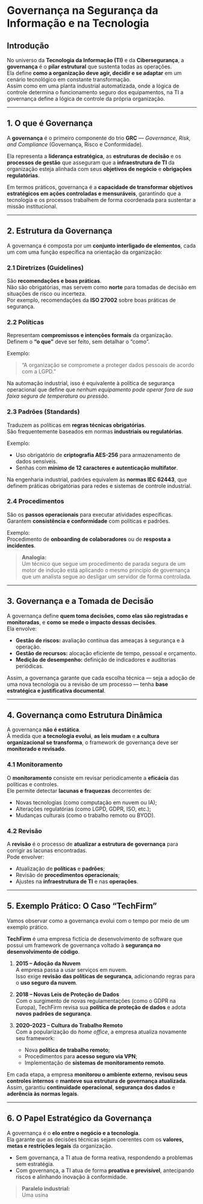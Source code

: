 # Governança na Segurança da Informação e na Tecnologia

## Introdução

No universo da **Tecnologia da Informação (TI)** e da **Cibersegurança**, a **governança** é o **pilar estrutural** que sustenta todas as operações.  
Ela define **como a organização deve agir, decidir e se adaptar** em um cenário tecnológico em constante transformação.  
Assim como em uma planta industrial automatizada, onde a lógica de controle determina o funcionamento seguro dos equipamentos, na TI a governança define a lógica de controle da própria organização.

---

## 1. O que é Governança

A **governança** é o primeiro componente do trio **GRC** — *Governance, Risk, and Compliance* (Governança, Risco e Conformidade).

Ela representa a **liderança estratégica**, as **estruturas de decisão** e os **processos de gestão** que asseguram que a **infraestrutura de TI** da organização esteja alinhada com seus **objetivos de negócio** e **obrigações regulatórias**.

Em termos práticos, governança é a **capacidade de transformar objetivos estratégicos em ações controladas e mensuráveis**, garantindo que a tecnologia e os processos trabalhem de forma coordenada para sustentar a missão institucional.


---

## 2. Estrutura da Governança

A governança é composta por um **conjunto interligado de elementos**, cada um com uma função específica na orientação da organização:

### 2.1 Diretrizes (Guidelines)
São **recomendações e boas práticas**.  
Não são obrigatórias, mas servem como **norte** para tomadas de decisão em situações de risco ou incerteza.  
Por exemplo, recomendações da **ISO 27002** sobre boas práticas de segurança.

### 2.2 Políticas
Representam **compromissos e intenções formais** da organização.  
Definem o **“o que”** deve ser feito, sem detalhar o “como”.

Exemplo:  
> “A organização se compromete a proteger dados pessoais de acordo com a LGPD.”

Na automação industrial, isso é equivalente à política de segurança operacional que define que *nenhum equipamento pode operar fora de sua faixa segura de temperatura ou pressão*.

### 2.3 Padrões (Standards)
Traduzem as políticas em **regras técnicas obrigatórias**.  
São frequentemente baseados em normas **industriais ou regulatórias**.

Exemplo:  
- Uso obrigatório de **criptografia AES-256** para armazenamento de dados sensíveis.  
- Senhas com **mínimo de 12 caracteres e autenticação multifator**.

Na engenharia industrial, padrões equivalem às **normas IEC 62443**, que definem práticas obrigatórias para redes e sistemas de controle industrial.

### 2.4 Procedimentos
São os **passos operacionais** para executar atividades específicas.  
Garantem **consistência e conformidade** com políticas e padrões.

Exemplo:  
Procedimento de **onboarding de colaboradores** ou de **resposta a incidentes**.

> **Analogia:**  
> Um técnico que segue um procedimento de parada segura de um motor de indução está aplicando o mesmo princípio de governança que um analista segue ao desligar um servidor de forma controlada.

---

## 3. Governança e a Tomada de Decisão

A governança define **quem toma decisões, como elas são registradas e monitoradas**, e **como se mede o impacto dessas decisões**.  
Ela envolve:

- **Gestão de riscos:** avaliação contínua das ameaças à segurança e à operação.  
- **Gestão de recursos:** alocação eficiente de tempo, pessoal e orçamento.  
- **Medição de desempenho:** definição de indicadores e auditorias periódicas.  

Assim, a governança garante que cada escolha técnica — seja a adoção de uma nova tecnologia ou a revisão de um processo — tenha **base estratégica e justificativa documental**.

---

## 4. Governança como Estrutura Dinâmica

A governança **não é estática**.  
À medida que **a tecnologia evolui**, **as leis mudam** e **a cultura organizacional se transforma**, o framework de governança deve ser **monitorado e revisado**.

### 4.1 Monitoramento
O **monitoramento** consiste em revisar periodicamente a **eficácia** das políticas e controles.  
Ele permite detectar **lacunas e fraquezas** decorrentes de:

- Novas tecnologias (como computação em nuvem ou IA);
- Alterações regulatórias (como LGPD, GDPR, ISO, etc.);
- Mudanças culturais (como o trabalho remoto ou BYOD).

### 4.2 Revisão
A **revisão** é o processo de **atualizar a estrutura de governança** para corrigir as lacunas encontradas.  
Pode envolver:

- Atualização de **políticas** e **padrões**;
- Revisão de **procedimentos operacionais**;
- Ajustes na **infraestrutura de TI** e nas **operações**.

---

## 5. Exemplo Prático: O Caso “TechFirm”

Vamos observar como a governança evolui com o tempo por meio de um exemplo prático.

**TechFirm** é uma empresa fictícia de desenvolvimento de software que possui um framework de governança voltado à **segurança no desenvolvimento de código**.

1. **2015 – Adoção da Nuvem**  
   A empresa passa a usar serviços em nuvem.  
   Isso exige **revisão das políticas de segurança**, adicionando regras para o **uso seguro da nuvem**.

2. **2018 – Novas Leis de Proteção de Dados**  
   Com o surgimento de novas regulamentações (como o GDPR na Europa), TechFirm revisa sua **política de proteção de dados** e adota **novos padrões de segurança**.

3. **2020–2023 – Cultura do Trabalho Remoto**  
   Com a popularização do *home office*, a empresa atualiza novamente seu framework:  
   - Nova **política de trabalho remoto**;  
   - Procedimentos para **acesso seguro via VPN**;  
   - Implementação de **sistemas de monitoramento remoto**.

Em cada etapa, a empresa **monitorou o ambiente externo**, **revisou seus controles internos** e **manteve sua estrutura de governança atualizada**.  
Assim, garantiu **continuidade operacional**, **segurança dos dados** e **aderência às normas legais**.

---

## 6. O Papel Estratégico da Governança

A governança é o **elo entre o negócio e a tecnologia**.  
Ela garante que as decisões técnicas sejam coerentes com os **valores, metas e restrições legais** da organização.

- Sem governança, a TI atua de forma reativa, respondendo a problemas sem estratégia.  
- Com governança, a TI atua de forma **proativa e previsível**, antecipando riscos e alinhando inovação à conformidade.

> **Paralelo industrial:**  
> Uma usina

